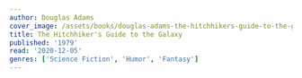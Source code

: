 ```yaml
---
author: Douglas Adams
cover_image: /assets/books/douglas-adams-the-hitchhikers-guide-to-the-galaxy.jpg
title: The Hitchhiker's Guide to the Galaxy
published: '1979'
read: '2020-12-05'
genres: ['Science Fiction', 'Humor', 'Fantasy']
---
```

